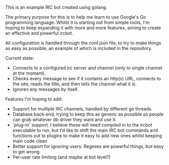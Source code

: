 This is an example IRC bot created using golang.

The primary purpose for this is to help me learn to use Google's Go programming language.  Whilst it is starting out from simple roots, I'm hoping to keep expanding it with more and more features, aiming to create an effective and powerful ircbot.

All configuration is handled through the conf.json file, to try to make things as easy as possible, an example of which is included in the repository.

Current state:

* Connects to a configured irc server and channel (only to single channel at the moment).
* Checks every message to see if it contains an http(s) URL, connects to the site, reads the title, and then tells the channel what it is.
* Ignores any messages by itself.

Features I'm hoping to add:

* Support for multiple IRC channels, handled by different go threads.
* Database back-end, trying to keep this as generic as possible so people can grab whatever db driver they want and use it.
* 'plug-in' support.  I believe these will need compiled in to the ircbot executable to run, but I'd like to shift the main IRC bot commands and functions out to plugins to make it easy to add new ones whilst keeping main code clean
* Better support for ignoring users.  Regexes are powerful things, but easy to get wrong.
* Per-user rate limiting (and maybe at bot level?)
